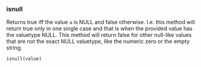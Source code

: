 ### isnull

Returns true iff the value `a` is NULL and false otherwise. I.e. this method will return true only in one single case and that is  when the provided value has the valuetype NULL. This method will return false for other null-like values that are not the exact NULL valuetype, like the numeric zero or the empty string.

    isnull(value)
